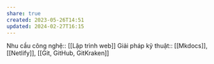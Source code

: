 ```yaml
---
share: true
created: 2023-05-26T14:51
updated: 2024-02-27T16:15
---
```

Nhu cầu công nghệ:: [[Lập trình web]]
Giải pháp kỹ thuật:: [[Mkdocs]], [[Netlify]], [[Git, GitHub, GitKraken]]